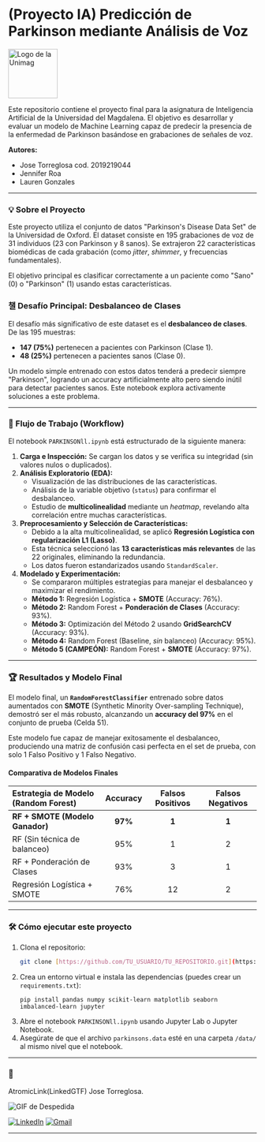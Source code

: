 # (Proyecto IA) Predicción de Parkinson mediante Análisis de Voz

<img src="https://tse1.mm.bing.net/th/id/OIP.djjJfRjmIgCcUG2jmMhsQAHaHa?rs=1&pid=ImgDetMain&o=7&rm=3" width="100" height="100" alt="Logo de la Unimag">

Este repositorio contiene el proyecto final para la asignatura de Inteligencia Artificial de la Universidad del Magdalena. El objetivo es desarrollar y evaluar un modelo de Machine Learning capaz de predecir la presencia de la enfermedad de Parkinson basándose en grabaciones de señales de voz.

**Autores:**
* Jose Torreglosa cod. 2019219044
* Jennifer Roa
* Lauren Gonzales

---

### 💡 Sobre el Proyecto

Este proyecto utiliza el conjunto de datos "Parkinson's Disease Data Set" de la Universidad de Oxford. El dataset consiste en 195 grabaciones de voz de 31 individuos (23 con Parkinson y 8 sanos). Se extrajeron 22 características biomédicas de cada grabación (como *jitter*, *shimmer*, y frecuencias fundamentales).

El objetivo principal es clasificar correctamente a un paciente como "Sano" (0) o "Parkinson" (1) usando estas características.

### 챌 Desafío Principal: Desbalanceo de Clases

El desafío más significativo de este dataset es el **desbalanceo de clases**. De las 195 muestras:
* **147 (75%)** pertenecen a pacientes con Parkinson (Clase 1).
* **48 (25%)** pertenecen a pacientes sanos (Clase 0).

Un modelo simple entrenado con estos datos tenderá a predecir siempre "Parkinson", logrando un accuracy artificialmente alto pero siendo inútil para detectar pacientes sanos. Este notebook explora activamente soluciones a este problema.

---

### 🔬 Flujo de Trabajo (Workflow)

El notebook `PARKINSONll.ipynb` está estructurado de la siguiente manera:

1.  **Carga e Inspección:** Se cargan los datos y se verifica su integridad (sin valores nulos o duplicados).
2.  **Análisis Exploratorio (EDA):**
    * Visualización de las distribuciones de las características.
    * Análisis de la variable objetivo (`status`) para confirmar el desbalanceo.
    * Estudio de **multicolinealidad** mediante un *heatmap*, revelando alta correlación entre muchas características.
3.  **Preprocesamiento y Selección de Características:**
    * Debido a la alta multicolinealidad, se aplicó **Regresión Logística con regularización L1 (Lasso)**.
    * Esta técnica seleccionó las **13 características más relevantes** de las 22 originales, eliminando la redundancia.
    * Los datos fueron estandarizados usando `StandardScaler`.
4.  **Modelado y Experimentación:**
    * Se compararon múltiples estrategias para manejar el desbalanceo y maximizar el rendimiento.
    * **Método 1:** Regresión Logística + **SMOTE** (Accuracy: 76%).
    * **Método 2:** Random Forest + **Ponderación de Clases** (Accuracy: 93%).
    * **Método 3:** Optimización del Método 2 usando **GridSearchCV** (Accuracy: 93%).
    * **Método 4:** Random Forest (Baseline, *sin* balanceo) (Accuracy: 95%).
    * **Método 5 (CAMPEÓN):** Random Forest + **SMOTE** (Accuracy: 97%).

---

### 🏆 Resultados y Modelo Final

El modelo final, un **`RandomForestClassifier`** entrenado sobre datos aumentados con **SMOTE** (Synthetic Minority Over-sampling Technique), demostró ser el más robusto, alcanzando un **accuracy del 97%** en el conjunto de prueba (Celda 51).

Este modelo fue capaz de manejar exitosamente el desbalanceo, produciendo una matriz de confusión casi perfecta en el set de prueba, con solo 1 Falso Positivo y 1 Falso Negativo.

#### Comparativa de Modelos Finales

| Estrategia de Modelo (Random Forest) | Accuracy | Falsos Positivos | Falsos Negativos |
| :--- | :---: | :---: | :---: |
| **RF + SMOTE (Modelo Ganador)** | **97%** | **1** | **1** |
| RF (Sin técnica de balanceo) | 95% | 1 | 2 |
| RF + Ponderación de Clases | 93% | 3 | 1 |
| Regresión Logística + SMOTE | 76% | 12 | 2 |

---

### 🛠️ Cómo ejecutar este proyecto

1.  Clona el repositorio:
    ```sh
    git clone [https://github.com/TU_USUARIO/TU_REPOSITORIO.git](https://github.com/TU_USUARIO/TU_REPOSITORIO.git)
    ```
2.  Crea un entorno virtual e instala las dependencias (puedes crear un `requirements.txt`):
    ```
    pip install pandas numpy scikit-learn matplotlib seaborn imbalanced-learn jupyter
    ```
3.  Abre el notebook `PARKINSONll.ipynb` usando Jupyter Lab o Jupyter Notebook.
4.  Asegúrate de que el archivo `parkinsons.data` esté en una carpeta `/data/` al mismo nivel que el notebook.

---

### 📩 

AtromicLink(LinkedGTF)
Jose Torreglosa.

![GIF de Despedida](https://media0.giphy.com/media/v1.Y2lkPTc5MGI3NjExOHlvMmg5ajAwMnZxdGVtZGIzNGltbDIwb2xudnU0aDNoN3BxeTI5eSZlcD12MV9pbnRlcm5hbF9naWZfYnlfaWQmY3Q9Zw/JGMaGy5beukJ96I5Xw/giphy.gif)

[![LinkedIn](https://img.shields.io/badge/LinkedIn-0077B5?style=for-the-badge&logo=linkedin&logoColor=white)](https://www.linkedin.com/in/jtorreglosam/)
[![Gmail](https://img.shields.io/badge/Gmail-D14836?style=for-the-badge&logo=gmail&logoColor=white)](mailto:josddaniel1@gmail.com)

---